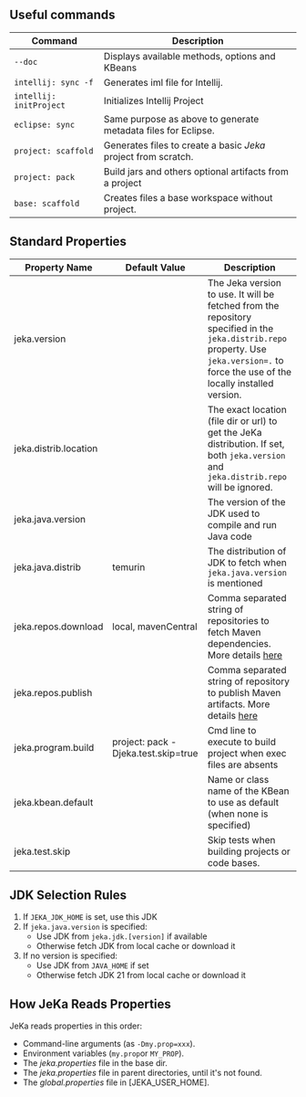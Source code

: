 ## Useful commands

| Command                 | Description                                                    |
|-------------------------|----------------------------------------------------------------|
| `--doc`                 | Displays available methods, options and KBeans                 |
| `intellij: sync -f`     | Generates iml file for Intellij.                               |
| `intellij: initProject` | Initializes Intellij Project                                   |
| `eclipse: sync`         | Same purpose as above to generate metadata files for Eclipse.  |
| `project: scaffold`     | Generates files to create a basic _Jeka_ project from scratch. |
| `project: pack`         | Build jars and others optional artifacts from a project        |
| `base: scaffold`        | Creates files a base workspace without project.                |

## Standard Properties

| Property Name         | Default Value                       | Description                                                                                                                                                                            |
|-----------------------|-------------------------------------|----------------------------------------------------------------------------------------------------------------------------------------------------------------------------------------|
| jeka.version          |                                     | The Jeka version to use. It will be fetched from the repository specified in the `jeka.distrib.repo` property. Use `jeka.version=.` to force the use of the locally installed version. |
| jeka.distrib.location |                                     | The exact location (file dir or url) to get the JeKa distribution. If set, both `jeka.version` and `jeka.distrib.repo` will be ignored.                                                |
| jeka.java.version     |                                     | The version of the JDK used to compile and run Java code                                                                                                                               |
| jeka.java.distrib     | temurin                             | The distribution of JDK to fetch when `jeka.java.version` is mentioned                                                                                                                 |
| jeka.repos.download   | local, mavenCentral                 | Comma separated string of repositories to fetch Maven dependencies. More details [here](reference-guide/execution-engine-properties/#repositories)                                     |
| jeka.repos.publish    |                                     | Comma separated string of repository to publish Maven artifacts. More details [here](reference-guide/execution-engine-properties/#repositories)                                        |
| jeka.program.build    | project: pack -Djeka.test.skip=true | Cmd line to execute to build project when exec files are absents                                                                                                                       |
| jeka.kbean.default    |                                     | Name or class name of the KBean to use as default (when none is specified)                                                                                                             |
| jeka.test.skip        |                                     | Skip tests when building projects or code bases.                                                                                                                                       |

## JDK Selection Rules
1. If `JEKA_JDK_HOME` is set, use this JDK
2. If `jeka.java.version` is specified:
    - Use JDK from `jeka.jdk.[version]` if available
    - Otherwise fetch JDK from local cache or download it
3. If no version is specified:
    - Use JDK from `JAVA_HOME` if set
    - Otherwise fetch JDK 21 from local cache or download it

## How JeKa Reads Properties
JeKa reads properties in this order:

- Command-line arguments (as `-Dmy.prop=xxx`).
- Environment variables (`my.prop`or `MY_PROP`).
- The *jeka.properties* file in the base dir.
- The *jeka.properties* file in parent directories, until it's not found.
- The *global.properties* file in [JEKA_USER_HOME].